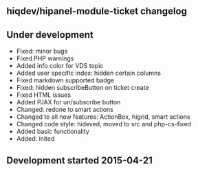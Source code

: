 hiqdev/hipanel-module-ticket changelog
--------------------------------------

## Under development

- Fixed: minor bugs
- Fixed PHP warnings
- Added info color for VDS topic
- Added user specific index: hidden certain columns
- Fixed markdown supported badge
- Fixed: hidden subscribeButton on ticket create
- Fixed HTML issues
- Added PJAX for un/subscribe button
- Changed: redone to smart actions
- Changed to all new features: ActionBox, higrid, smart actions
- Changed code style: hideved, moved to src and php-cs-fixed
- Added basic functionality
- Added: inited

## Development started 2015-04-21

